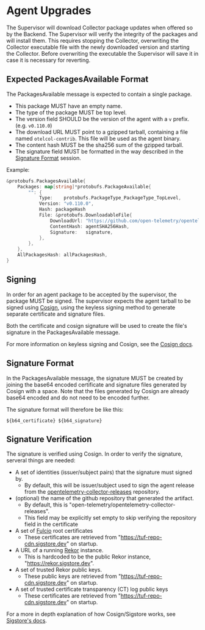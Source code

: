 # Agent Upgrades

The Supervisor will download Collector package updates when offered so
by the Backend. The Supervisor will verify the integrity of the packages
and will install them. This requires stopping the Collector, overwriting
the Collector executable file with the newly downloaded version and
starting the Collector. Before overwriting the executable the Supervisor
will save it in case it is necessary for reverting.

## Expected PackagesAvailable Format

The PackagesAvailable message is expected to contain a single 
package. 
* This package MUST have an empty name. 
* The type of the package MUST be top level. 
* The version field SHOULD be the version of the agent with a `v` prefix.
(e.g. `v0.110.0`)
* The download URL MUST point to a gzipped tarball, containing a file named
`otelcol-contrib`. This file will be used as the agent binary.
* The content hash MUST be the sha256 sum of the gzipped tarball.
* The signature field MUST be formatted in the way described
in the [Signature Format](#signature-format) session.

Example:

```go
&protobufs.PackagesAvailable{
    Packages: map[string]*protobufs.PackageAvailable{
        "": {
            Type:    protobufs.PackageType_PackageType_TopLevel,
            Version: "v0.110.0",
            Hash: packageHash
            File: &protobufs.DownloadableFile{
                DownloadUrl: "https://github.com/open-telemetry/opentelemetry-collector-releases/releases/download/v0.111.0/otelcol-contrib_0.111.0_linux_amd64.tar.gz",
                ContentHash: agentSHA256Hash,
                Signature:   signature,
            },
        },
    },
    AllPackagesHash: allPackagesHash,
}
```


## Signing

In order for an agent package to be accepted by the supervisor, the
package MUST be signed. The supervisor expects the agent tarball to be signed
using [Cosign](https://github.com/sigstore/cosign), using the keyless
signing method to generate separate certificate and signature files.

Both the certificate and cosign signature will be used to create the
file's signature in the PackagesAvailable message.

For more information on keyless signing and Cosign, see the
[Cosign docs](https://docs.sigstore.dev/cosign/signing/overview/).

## Signature Format

In the PackagesAvailable message, the signature MUST be created
by joining the base64 encoded certificate and signature files generated 
by Cosign with a space. Note that the files generated by Cosign are already 
base64 encoded and do not need to be encoded further.

The signature format will therefore be like this:
```
${b64_certificate} ${b64_signature}
```

## Signature Verification

The signature is verified using Cosign. In order to verify the signature,
serveral things are needed:
* A set of identities (issuer/subject pairs) that the signature must
signed by.
  * By default, this will be issuer/subject used to sign the agent release
  from the [opentelemetry-collector-releases](https://github.com/open-telemetry/opentelemetry-collector-releases)
  repository.
* (optional) the name of the github repository that generated the artifact.
  * By default, this is "open-telemetry/opentelemetry-collector-releases".
  * This field may be explicitly set empty to skip verifying the repository field
  in the certificate
* A set of [Fulcio](https://github.com/sigstore/fulcio) root certificates
  * These certificates are retrieved from "https://tuf-repo-cdn.sigstore.dev"
  on startup.
* A URL of a running [Rekor](https://github.com/sigstore/rekor) instance.
    * This is hardcoded to be the public Rekor instance, "https://rekor.sigstore.dev".
* A set of trusted Rekor public keys.
  * These public keys are retrieved from "https://tuf-repo-cdn.sigstore.dev"
  on startup.
* A set of trusted certificate transparency (CT) log public keys
  * These certificates are retrieved from "https://tuf-repo-cdn.sigstore.dev"
  on startup.

For a more in depth explanation of how Cosign/Sigstore works, see
[Sigstore's docs](https://docs.sigstore.dev/about/overview/#how-sigstore-works).
